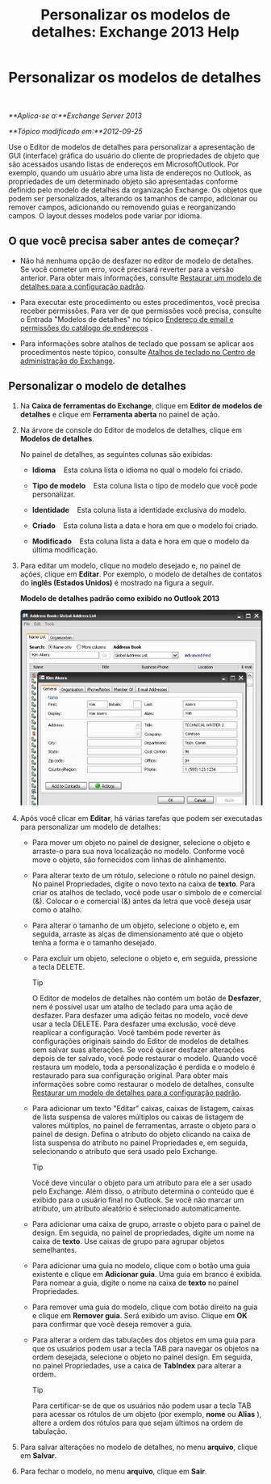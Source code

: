 ﻿---
title: 'Personalizar os modelos de detalhes: Exchange 2013 Help'
TOCTitle: Personalizar os modelos de detalhes
ms:assetid: b4beeedd-e46f-442e-844a-e8575f95dca0
ms:mtpsurl: https://technet.microsoft.com/pt-br/library/ms.exch.toolbox.detailstemplate(v=EXCHG.150)
ms:contentKeyID: 50486446
ms.date: 05/22/2018
mtps_version: v=EXCHG.150
ms.translationtype: MT
---

# Personalizar os modelos de detalhes

 

_**Aplica-se a:**Exchange Server 2013_

_**Tópico modificado em:**2012-09-25_

Use o Editor de modelos de detalhes para personalizar a apresentação de GUI (interface) gráfica do usuário do cliente de propriedades de objeto que são acessados usando listas de endereços em MicrosoftOutlook. Por exemplo, quando um usuário abre uma lista de endereços no Outlook, as propriedades de um determinado objeto são apresentadas conforme definido pelo modelo de detalhes da organização Exchange. Os objetos que podem ser personalizados, alterando os tamanhos de campo, adicionar ou remover campos, adicionando ou removendo guias e reorganizando campos. O layout desses modelos pode variar por idioma.

## O que você precisa saber antes de começar?

  - Não há nenhuma opção de desfazer no editor de modelo de detalhes. Se você cometer um erro, você precisará reverter para a versão anterior. Para obter mais informações, consulte [Restaurar um modelo de detalhes para a configuração padrão](restore-a-details-template-to-the-default-configuration-exchange-2013-help.md).

  - Para executar este procedimento ou estes procedimentos, você precisa receber permissões. Para ver de que permissões você precisa, consulte o Entrada "Modelos de detalhes" no tópico [Endereço de email e permissões do catálogo de endereços](email-address-and-address-book-permissions-exchange-2013-help.md) .

  - Para informações sobre atalhos de teclado que possam se aplicar aos procedimentos neste tópico, consulte [Atalhos de teclado no Centro de administração do Exchange](keyboard-shortcuts-in-the-exchange-admin-center-exchange-online-protection-help.md).

## Personalizar o modelo de detalhes

1.  Na **Caixa de ferramentas do Exchange**, clique em **Editor de modelos de detalhes** e clique em **Ferramenta aberta** no painel de ação.

2.  Na árvore de console do Editor de modelos de detalhes, clique em **Modelos de detalhes**.
    
    No painel de detalhes, as seguintes colunas são exibidas:
    
      - **Idioma**    Esta coluna lista o idioma no qual o modelo foi criado.
    
      - **Tipo de modelo**    Esta coluna lista o tipo de modelo que você pode personalizar.
    
      - **Identidade**    Esta coluna lista a identidade exclusiva do modelo.
    
      - **Criado**    Esta coluna lista a data e hora em que o modelo foi criado.
    
      - **Modificado**    Esta coluna lista a data e hora em que o modelo da última modificação.

3.  Para editar um modelo, clique no modelo desejado e, no painel de ações, clique em **Editar**. Por exemplo, o modelo de detalhes de contatos do **inglês (Estados Unidos)** é mostrado na figura a seguir.
    
    **Modelo de detalhes padrão como exibido no Outlook 2013**
    
    ![Modelo de detalhes padrão no Outlook 2007](images/JJ673049.a0af8aca-663d-4702-ab2f-9a342f481cdf(EXCHG.150).gif "Modelo de detalhes padrão no Outlook 2007")  

4.  Após você clicar em **Editar**, há várias tarefas que podem ser executadas para personalizar um modelo de detalhes:
    
      - Para mover um objeto no painel de designer, selecione o objeto e arraste-o para sua nova localização no modelo. Conforme você move o objeto, são fornecidos com linhas de alinhamento.
    
      - Para alterar texto de um rótulo, selecione o rótulo no painel design. No painel Propriedades, digite o novo texto na caixa de **texto**. Para criar os atalhos de teclado, você pode usar o símbolo de e comercial (&). Colocar o e comercial (&) antes da letra que você deseja usar como o atalho.
    
      - Para alterar o tamanho de um objeto, selecione o objeto e, em seguida, arraste as alças de dimensionamento até que o objeto tenha a forma e o tamanho desejado.
    
      - Para excluir um objeto, selecione o objeto e, em seguida, pressione a tecla DELETE.
        

        > [!TIP]
        > O Editor de modelos de detalhes não contém um botão de <STRONG>Desfazer</STRONG>, nem é possível usar um atalho de teclado para uma ação de desfazer. Para desfazer uma adição feitas no modelo, você deve usar a tecla DELETE. Para desfazer uma exclusão, você deve reaplicar a configuração. Você também pode reverter às configurações originais saindo do Editor de modelos de detalhes sem salvar suas alterações. Se você quiser desfazer alterações depois de ter salvado, você pode restaurar o modelo. Quando você restaura um modelo, toda a personalização é perdida e o modelo é restaurado para sua configuração original. Para obter mais informações sobre como restaurar o modelo de detalhes, consulte <A href="restore-a-details-template-to-the-default-configuration-exchange-2013-help.md">Restaurar um modelo de detalhes para a configuração padrão</A>.

    
      - Para adicionar um texto "Editar" caixas, caixas de listagem, caixas de lista suspensa de valores múltiplos ou caixas de listagem de valores múltiplos, no painel de ferramentas, arraste o objeto para o painel de design. Defina o atributo do objeto clicando na caixa de lista suspensa do atributo no painel Propriedades e, em seguida, selecionando o atributo que será usado pelo Exchange.
        

        > [!TIP]
        > Você deve vincular o objeto para um atributo para ele a ser usado pelo Exchange. Além disso, o atributo determina o conteúdo que é exibido para o usuário final no Outlook. Se você não marcar um atributo, um atributo aleatório é selecionado automaticamente.

    
      - Para adicionar uma caixa de grupo, arraste o objeto para o painel de design. Em seguida, no painel de propriedades, digite um nome na caixa de **texto**. Use caixas de grupo para agrupar objetos semelhantes.
    
      - Para adicionar uma guia no modelo, clique com o botão uma guia existente e clique em **Adicionar guia**. Uma guia em branco é exibida. Para nomear a guia, digite o nome na caixa de **texto** no painel Propriedades.
    
      - Para remover uma guia do modelo, clique com botão direito na guia e clique em **Remover guia**. Será exibido um aviso. Clique em **OK** para confirmar que você deseja remover a guia.
    
      - Para alterar a ordem das tabulações dos objetos em uma guia para que os usuários podem usar a tecla TAB para navegar os objetos na ordem desejada, selecione o objeto no painel design. Em seguida, no painel Propriedades, use a caixa de **TabIndex** para alterar a ordem.
        

        > [!TIP]
        > Para certificar-se de que os usuários não podem usar a tecla TAB para acessar os rótulos de um objeto (por exemplo, <STRONG>nome</STRONG> ou <STRONG>Alias</STRONG> ), altere a ordem dos rótulos para que sejam últimos na ordem de tabulação.



5.  Para salvar alterações no modelo de detalhes, no menu **arquivo**, clique em **Salvar**.

6.  Para fechar o modelo, no menu **arquivo**, clique em **Sair**.

